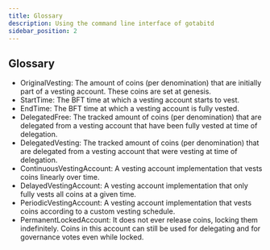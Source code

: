 ```yaml
---
title: Glossary
description: Using the command line interface of gotabitd
sidebar_position: 2
---
```


## Glossary

- OriginalVesting: The amount of coins (per denomination) that are initially part of a vesting account. These coins are set at genesis.
- StartTime: The BFT time at which a vesting account starts to vest.
- EndTime: The BFT time at which a vesting account is fully vested.
- DelegatedFree: The tracked amount of coins (per denomination) that are delegated from a vesting account that have been fully vested at time of delegation.
- DelegatedVesting: The tracked amount of coins (per denomination) that are delegated from a vesting account that were vesting at time of delegation.
- ContinuousVestingAccount: A vesting account implementation that vests coins linearly over time.
- DelayedVestingAccount: A vesting account implementation that only fully vests all coins at a given time.
- PeriodicVestingAccount: A vesting account implementation that vests coins according to a custom vesting schedule.
- PermanentLockedAccount: It does not ever release coins, locking them indefinitely. Coins in this account can still be used for delegating and for governance votes even while locked.